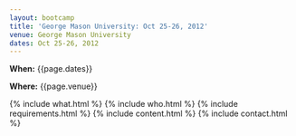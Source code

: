```yaml
---
layout: bootcamp
title: 'George Mason University: Oct 25-26, 2012'
venue: George Mason University
dates: Oct 25-26, 2012
---
```

**When:** {{page.dates}}

**Where:** {{page.venue}}

{% include what.html %}
{% include who.html %}
{% include requirements.html %}
{% include content.html %}
{% include contact.html %}
